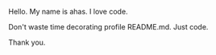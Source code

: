Hello.
My name is ahas.
I love code.

Don't waste time decorating profile README.md.
Just code.

Thank you.
